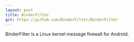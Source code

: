```yaml
---
layout: post
title: BinderFilter
git: https://github.com/BinderFilter/BinderFilter
---
```


BinderFilter is a Linux kernel message firewall for Android.




